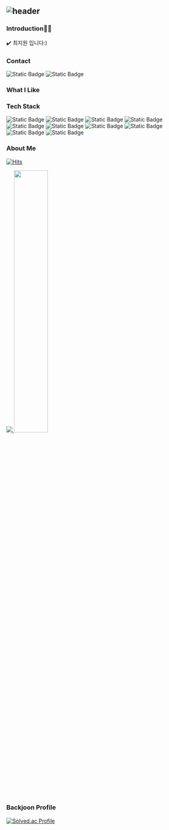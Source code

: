 ![header](https://capsule-render.vercel.app/api?type=venom&color=faebd7&height=300&section=header&text=Welcome!&fontColor=333333&fontSize=90)
---

### Introduction🙋‍♀️
✔️ 최지원 입니다:)

### Contact
![Static Badge](https://img.shields.io/badge/belle021202%40naver.com-008000?style=plastic&logo=Naver&logoColor=ffffff&color=008000)
![Static Badge](https://img.shields.io/badge/s2_olaf-ffffff?style=plastic&logo=instagram&logoColor=ffffff&color=8a2be2)

### What I Like



### Tech Stack
![Static Badge](https://img.shields.io/badge/C-A8B9CC?style=plastic&logo=c&logoColor=ffffff&color=A8B9CC)
![Static Badge](https://img.shields.io/badge/C%2B%2B-%2300599C?style=plastic&logo=c&logoColor=ffffff&color=00599C)
![Static Badge](https://img.shields.io/badge/python-%233776AB?style=plastic&logo=c&logoColor=ffffff&color=%233776AB)
![Static Badge](https://img.shields.io/badge/amazon%20aws-%23232F3E?style=plastic&logo=amazon%20aws&logoColor=ffffff&color=%23232F3E)
![Static Badge](https://img.shields.io/badge/Docker-%232496ED?style=plastic&logo=Docker&logoColor=ffffff&color=%232496ED)
![Static Badge](https://img.shields.io/badge/html5-E34F26?style=plastic&logo=html5&logoColor=white)
![Static Badge](https://img.shields.io/badge/css-1572B6?style=plastic&logo=css3&logoColor=white)
![Static Badge](https://img.shields.io/badge/javascript-F7DF1E?style=plastic&logo=javascript&logoColor=white)
![Static Badge](https://img.shields.io/badge/java-007396?style=plastic&logo=java&logoColor=white)
![Static Badge](https://img.shields.io/badge/springboot-6DB33F?style=plastic&logo=springboot&logoColor=white)

### About Me
[![Hits](https://hits.seeyoufarm.com/api/count/incr/badge.svg?url=https%3A%2F%2Fgithub.com%2F0jiwonchoe12&count_bg=%23faebd7&title_bg=%23A7A7A7&icon=&icon_color=%23E7E7E7&title=hits&edge_flat=false)](https://hits.seeyoufarm.com)


<a href="s">
  <img src="https://github-readme-stats.vercel.app/api/top-langs/?username=jiwonchoe12&exclude_repo=dkssud8150.github.io&layout=compact&theme=transparent&title_color=333333&text_color=333333" />
</a>
<a href="s">
  <img src="https://github-readme-stats.vercel.app/api?username=jiwonchoe12&theme=transparent&title_color=333333&text_color=333333&icon_color=333333&show_icons=true" width="42%" />
</a>

### Backjoon Profile
[![Solved.ac Profile](http://mazassumnida.wtf/api/v2/generate_badge?boj=belle021202)](https://solved.ac/belle021202/)



